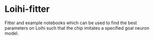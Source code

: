# Loihi-fitter
Fitter and example notebooks which can be used to find the best parameters on Loihi such that the chip imitates a specified goal neuron model.
